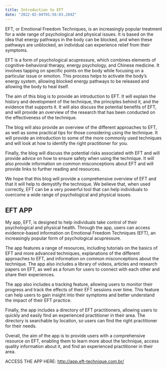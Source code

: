 ```yaml
---
title: Introduction to EFT
date: "2022-02-04T01:56:03.284Z"
---
```


EFT, or Emotional Freedom Techniques, is an increasingly popular treatment for a wide range of psychological and physical issues. It is based on the idea that energy pathways in the body can be blocked, and when these pathways are unblocked, an individual can experience relief from their symptoms.

EFT is a form of psychological acupressure, which combines elements of cognitive-behavioral therapy, energy psychology, and Chinese medicine. It involves tapping on specific points on the body while focusing on a particular issue or emotion. This process helps to activate the body’s energy system, allowing blocked energy pathways to be released and allowing the body to heal itself.

The aim of this blog is to provide an introduction to EFT. It will explain the history and development of the technique, the principles behind it, and the evidence that supports it. It will also discuss the potential benefits of EFT, and will provide an overview of the research that has been conducted on the effectiveness of the technique.

The blog will also provide an overview of the different approaches to EFT, as well as some practical tips for those considering using the technique. It will provide an introduction to some of the more commonly used techniques and will look at how to identify the right practitioner for you.

Finally, the blog will discuss the potential risks associated with EFT and will provide advice on how to ensure safety when using the technique. It will also provide information on common misconceptions about EFT and will provide links to further reading and resources.

We hope that this blog will provide a comprehensive overview of EFT and that it will help to demystify the technique. We believe that, when used correctly, EFT can be a very powerful tool that can help individuals to overcome a wide range of psychological and physical issues.


## EFT APP

My app, EFT, is designed to help individuals take control of their psychological and physical health. Through the app, users can access evidence-based information on Emotional Freedom Techniques (EFT), an increasingly popular form of psychological acupressure.

The app features a range of resources, including tutorials on the basics of EFT and more advanced techniques, explanations of the different approaches to EFT, and information on common misconceptions about the technique. The app also includes a library of videos, articles and research papers on EFT, as well as a forum for users to connect with each other and share their experiences.

The app also includes a tracking feature, allowing users to monitor their progress and track the effects of their EFT sessions over time. This feature can help users to gain insight into their symptoms and better understand the impact of their EFT practice.

Finally, the app includes a directory of EFT practitioners, allowing users to quickly and easily find an experienced practitioner in their area. The directory is searchable by location, so users can find the right practitioner for their needs.

Overall, the aim of the app is to provide users with a comprehensive resource on EFT, enabling them to learn more about the technique, access quality information about it, and find an experienced practitioner in their area.

ACCESS THE APP HERE: http://app.eft-technique.com.br/
